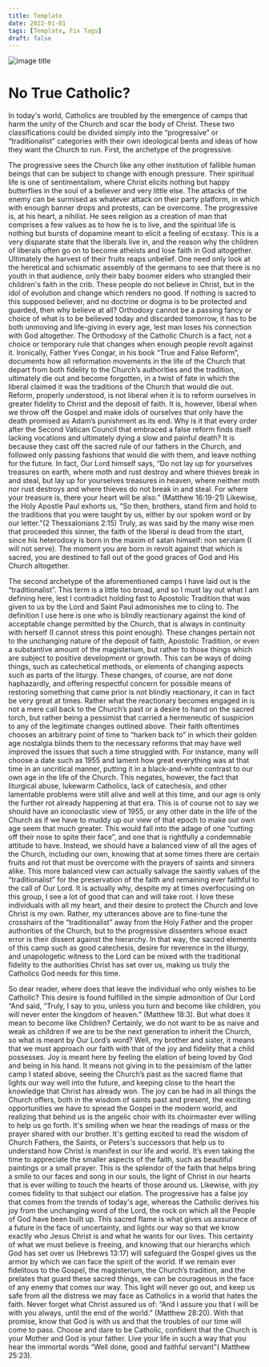 ```yaml
---
title: Template
date: 2022-01-01
tags: [Template, Fix Tags]
draft: false
---
```


![image title](https://pinesap.net/img001.jpg)

# No True Catholic?
In today's world, Catholics are troubled by the emergence of camps that harm the unity of the Church and scar the body of Christ. These two classifications could be divided simply into the “progressive” or “traditionalist” categories with their own ideological bents and ideas of how they want the Church to run. First, the archetype of the progressive. 

The progressive sees the Church like any other institution of fallible human beings that can be subject to change with enough pressure. Their spiritual life is one of sentimentalism, where Christ elicits nothing but happy butterflies in the soul of a believer and very little else. The attacks of the enemy can be surmised as whatever attack on their party platform, in which with enough banner drops and protests, can be overcome. The progressive is, at his heart, a nihilist. He sees religion as a creation of man that comprises a few values as to how he is to live, and the spiritual life is nothing but bursts of dopamine meant to elicit a feeling of ecstasy. This is a very disparate state that the liberals live in, and the reason why the children of liberals often go on to become atheists and lose faith in God altogether. Ultimately the harvest of their fruits reaps unbelief. One need only look at the heretical and schismatic assembly of the germans to see that there is no youth in that audience, only their baby boomer elders who strangled their children's faith in the crib. These people do not believe in Christ, but in the idol of evolution and change which renders no good.  If nothing is sacred to this supposed believer, and no doctrine or dogma is to be protected and guarded, then why believe at all? Orthodoxy cannot be a passing fancy or choice of what is to be believed today and discarded tomorrow, it has to be both unmoving and life-giving in every age, lest man loses his connection with God altogether. The Orthodoxy of the Catholic Church is a fact, not a choice or temporary rule that changes when enough people revolt against it. Ironically, Father Yves Congar, in his book “True and False Reform”, documents how all reformation movements in the life of the Church that depart from both fidelity to the Church’s authorities and the tradition, ultimately die out and become forgotten, in a twist of fate in which the liberal claimed it was the traditions of the Church that would die out. Reform, properly understood, is not liberal when it is to reform ourselves in greater fidelity to Christ and the deposit of faith. It is, however, liberal when we throw off the Gospel and make idols of ourselves that only have the death promised as Adam’s punishment as its end. Why is it that every order after the Second Vatican Council that embraced a false reform finds itself lacking vocations and ultimately dying a slow and painful death? It is because they cast off the sacred rule of our fathers in the Church, and followed only passing fashions that would die with them, and leave nothing for the future. In fact, Our Lord himself says, “Do not lay up for yourselves treasures on earth, where moth and rust destroy and where thieves break in and steal, but lay up for yourselves treasures in heaven, where neither moth nor rust destroys and where thieves do not break in and steal. For where your treasure is, there your heart will be also.” (Matthew 16:19-21) Likewise, the Holy Apostle Paul exhorts us, “So then, brothers, stand firm and hold to the traditions that you were taught by us, either by our spoken word or by our letter.”(2 Thessalonians 2:15) Truly, as was said by the many wise men that proceeded this sinner, the faith of the liberal is dead from the start, since his heterodoxy is born in the maxim of satan himself: non serviam (I will not serve). The moment you are born in revolt against that which is sacred, you are destined to fall out of the good graces of God and His Church altogether. 

The second archetype of the aforementioned camps I have laid out is the “traditionalist”. This term is a little too broad, and so I must lay out what I am defining here, lest I contradict holding fast to Apostolic Tradition that was given to us by the Lord and Saint Paul admonishes me to cling to. The definition I use here is one who is blindly reactionary against the kind of acceptable change permitted by the Church, that is always in continuity with herself (I cannot stress this point enough). These changes pertain not to the unchanging nature of the deposit of faith, Apostolic Tradition, or even a substantive amount of the magisterium, but rather to those things which are subject to positive development or growth. This can be ways of doing things, such as catechetical methods, or elements of changing aspects such as parts of the liturgy. These changes, of course, are not done haphazardly, and offering respectful concern for possible means of restoring something that came prior is not blindly reactionary, it can in fact be very great at times. Rather what the reactionary becomes engaged in is not a mere call back to the Church’s past or a desire to hand on the sacred torch, but rather being a pessimist that carried a hermeneutic of suspicion to any of the legitimate changes outlined above. Their faith oftentimes chooses an arbitrary point of time to “harken back to” in which their golden age nostalgia blinds them to the necessary reforms that may have well improved the issues that such a time struggled with. For instance, many will choose a date such as 1955 and lament how great everything was at that time in an uncritical manner, putting it in a black-and-white contrast to our own age in the life of the Church. This negates, however, the fact that liturgical abuse, lukewarm Catholics, lack of catechesis, and other lamentable problems were still alive and well at this time, and our age is only the further rot already happening at that era. This is of course not to say we should have an iconoclastic view of 1955, or any other date in the life of the Church as if we have to muddy up our view of that epoch to make our own age seem that much greater. This would fall into the adage of one “cutting off their nose to spite their face”, and one that is rightfully a condemnable attitude to have. Instead, we should have a balanced view of all the ages of the Church, including our own, knowing that at some times there are certain fruits and rot that must be overcome with the prayers of saints and sinners alike. This more balanced view can actually salvage the saintly values of the “traditionalist” for the preservation of the faith and remaining ever faithful to the call of Our Lord. It is actually why, despite my at times overfocusing on this group, I see a lot of good that can and will take root. I love these individuals with all my heart, and their desire to protect the Church and love Christ is my own. Rather, my utterances above are to fine-tune the crosshairs of the “traditionalist” away from the Holy Father and the proper authorities of the Church, but to the progressive dissenters whose exact error is their dissent against the hierarchy. In that way, the sacred elements of this camp such as good catechesis, desire for reverence in the liturgy, and unapologetic witness to the Lord can be mixed with the traditional fidelity to the authorities Christ has set over us, making us truly the Catholics God needs for this time. 

So dear reader, where does that leave the individual who only wishes to be Catholic? This desire is found fulfilled in the simple admonition of Our Lord “And said, “Truly, I say to you, unless you turn and become like children, you will never enter the kingdom of heaven.” (Matthew 18:3). But what does it mean to become like Children? Certainly, we do not want to be as naive and weak as children if we are to be the next generation to inherit the Church, so what is meant by Our Lord’s word? Well, my brother and sister, it means that we must approach our faith with that of the joy and fidelity that a child possesses. Joy is meant here by feeling the elation of being loved by God and being in his hand. It means not giving in to the pessimism of the latter camp I stated above, seeing the Church’s past as the sacred flame that lights our way well into the future, and keeping close to the heart the knowledge that Christ has already won. The joy can be had in all things the Church offers, both in the wisdom of saints past and present, the exciting opportunities we have to spread the Gospel in the modern world, and realizing that behind us is the angelic choir with its choirmaster ever willing to help us go forth. It's smiling when we hear the readings of mass or the prayer shared with our brother. It's getting excited to read the wisdom of Church Fathers, the Saints, or Peters's successors that help us to understand how Christ is manifest in our life and world. It’s even taking the time to appreciate the smaller aspects of the faith, such as beautiful paintings or a small prayer. This is the splendor of the faith that helps bring a smile to our faces and song in our souls, the light of Christ in our hearts that is ever willing to touch the hearts of those around us. Likewise, with joy comes fidelity to that subject our elation. The progressive has a false joy that comes from the trends of today's age, whereas the Catholic derives his joy from the unchanging word of the Lord, the rock on which all the People of God have been built up. This sacred flame is what gives us assurance of a future in the face of uncertainty, and lights our way so that we know exactly who Jesus Christ is and what he wants for our lives. This certainty of what we must believe is freeing, and knowing that our hierarchs which God has set over us (Hebrews 13:17) will safeguard the Gospel gives us the armor by which we can face the spirit of the world. If we remain ever fidelitous to the Gospel, the magisterium, the Church’s tradition, and the prelates that guard these sacred things, we can be courageous in the face of any enemy that comes our way. This light will never go out, and keep us safe from all the distress we may face as Catholics in a world that hates the faith. Never forget what Christ assured us of: “And I assure you that I will be with you always, until the end of the world.” (Matthew 28:20). With that promise, know that God is with us and that the troubles of our time will come to pass. Choose and dare to be Catholic, confident that the Church is your Mother and God is your father. Live your life in such a way that you hear the immortal words “Well done, good and faithful servant”( Matthew 25:23).

